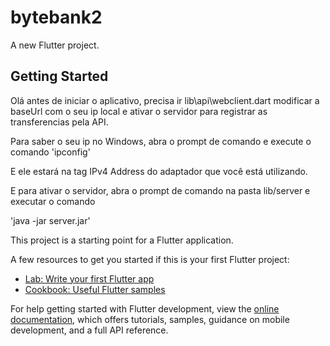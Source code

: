 # bytebank2

A new Flutter project.
## Getting Started

Olá antes de iniciar o aplicativo, precisa ir lib\api\webclient.dart modificar a baseUrl com o seu ip local e ativar o servidor para registrar as transferencias pela API.

Para saber o seu ip no Windows, abra o prompt de comando e execute o comando 
'ipconfig'

E ele estará na tag IPv4 Address do adaptador que você está utilizando.

E para ativar o servidor, abra o prompt de comando na pasta lib/server e executar o comando

'java -jar server.jar'

This project is a starting point for a Flutter application.

A few resources to get you started if this is your first Flutter project:

- [Lab: Write your first Flutter app](https://docs.flutter.dev/get-started/codelab)
- [Cookbook: Useful Flutter samples](https://docs.flutter.dev/cookbook)

For help getting started with Flutter development, view the
[online documentation](https://docs.flutter.dev/), which offers tutorials,
samples, guidance on mobile development, and a full API reference.
